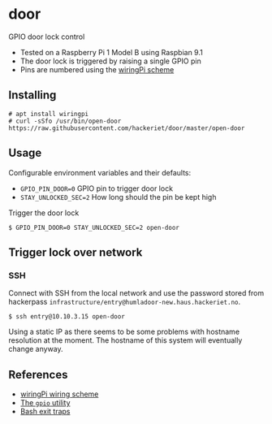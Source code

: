 # door

GPIO door lock control

- Tested on a Raspberry Pi 1 Model B using Raspbian 9.1
- The door lock is triggered by raising a single GPIO pin
- Pins are numbered using the [wiringPi scheme][1]

## Installing

    # apt install wiringpi
    # curl -sSfo /usr/bin/open-door https://raw.githubusercontent.com/hackeriet/door/master/open-door

## Usage

Configurable environment variables and their defaults:

  - `GPIO_PIN_DOOR=0` GPIO pin to trigger door lock
  - `STAY_UNLOCKED_SEC=2` How long should the pin be kept high

Trigger the door lock

```
$ GPIO_PIN_DOOR=0 STAY_UNLOCKED_SEC=2 open-door
```

## Trigger lock over network

### SSH

Connect with SSH from the local network and use the password stored from hackerpass `infrastructure/entry@humladoor-new.haus.hackeriet.no`.

```
$ ssh entry@10.10.3.15 open-door
```

Using a static IP as there seems to be some problems with hostname resolution at the moment. The hostname of this system will eventually change anyway.

## References

- [wiringPi wiring scheme][1]
- [The `gpio` utility][2]
- [Bash exit traps][3]

[1]: https://pinout.xyz/pinout/wiringpi
[2]: https://projects.drogon.net/raspberry-pi/wiringpi/the-gpio-utility/
[3]: http://redsymbol.net/articles/bash-exit-traps/
